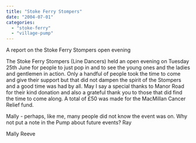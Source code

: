 ```yaml
---
title: "Stoke Ferry Stompers"
date: "2004-07-01"
categories: 
  - "stoke-ferry"
  - "village-pump"
---
```


A report on the Stoke Ferry Stompers open evening

The Stoke Ferry Stompers (Line Dancers) held an open evening on Tuesday 25th June for people to just pop in and to see the young ones and the ladies and gentlemen in action. Only a handful of people took the time to come and give their support but that did not dampen the spirit of the Stompers and a good time was had by all. May I say a special thanks to Manor Road for their kind donation and also a grateful thank you to those that did find the time to come along. A total of £50 was made for the MacMillan Cancer Relief fund.

Mally - perhaps, like me, many people did not know the event was on. Why not put a note in the Pump about future events? Ray

Mally Reeve
